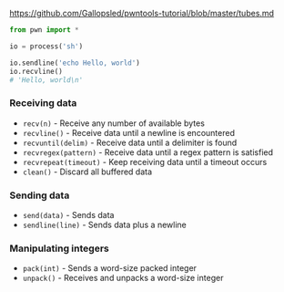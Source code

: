 https://github.com/Gallopsled/pwntools-tutorial/blob/master/tubes.md

```python
from pwn import *

io = process('sh')

io.sendline('echo Hello, world')
io.recvline()
# 'Hello, world\n'
```
### Receiving data

- `recv(n)` - Receive any number of available bytes
- `recvline()` - Receive data until a newline is encountered
- `recvuntil(delim)` - Receive data until a delimiter is found
- `recvregex(pattern)` - Receive data until a regex pattern is satisfied
- `recvrepeat(timeout)` - Keep receiving data until a timeout occurs
- `clean()` - Discard all buffered data

### Sending data

- `send(data)` - Sends data
- `sendline(line)` - Sends data plus a newline

### Manipulating integers

- `pack(int)` - Sends a word-size packed integer
- `unpack()` - Receives and unpacks a word-size integer